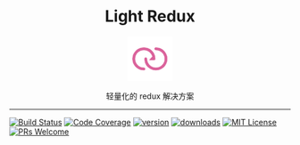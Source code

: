 <div align="center">
  <h1>Light Redux</h1>

  <a href="https://github.com/Ruimve">
    <img
      width="80"
      alt="Ruimve"
      src="https://github.com/Ruimve/materials/blob/main/images/redux.png?raw=true"
    />
  </a>

  <p>轻量化的 redux 解决方案</p>
</div>
<hr />

[![Build Status][build-badge]][build]
[![Code Coverage][coverage-badge]][coverage]
[![version][version-badge]][package]
[![downloads][downloads-badge]][npmtrends]
[![MIT License][license-badge]][license]
[![PRs Welcome][prs-badge]][prs]

[build-badge]:https://img.shields.io/github/workflow/status/light-redux/validate?logo=github&style=flat-square
[build]: https://github.com/Ruimve/light-redux/actions/workflows/ci.yml/badge.svg
[coverage-badge]: https://img.shields.io/codecov/c/github/Ruimve/light-redux.svg?style=flat-square
[coverage]: https://codecov.io/github/light-redux
[version-badge]: https://img.shields.io/npm/v/light-redux.svg?style=flat-square
[package]: https://www.npmjs.com/package/light-redux
[downloads-badge]: https://img.shields.io/npm/dm/light-redux.svg?style=flat-square
[npmtrends]: http://www.npmtrends.com/light-redux
[license-badge]: https://img.shields.io/npm/l/light-redux.svg?style=flat-square
[license]: https://github.com/Ruimve/light-redux/blob/master/LICENSE
[prs-badge]: https://img.shields.io/badge/PRs-welcome-brightgreen.svg?style=flat-square
[prs]: http://makeapullrequest.com